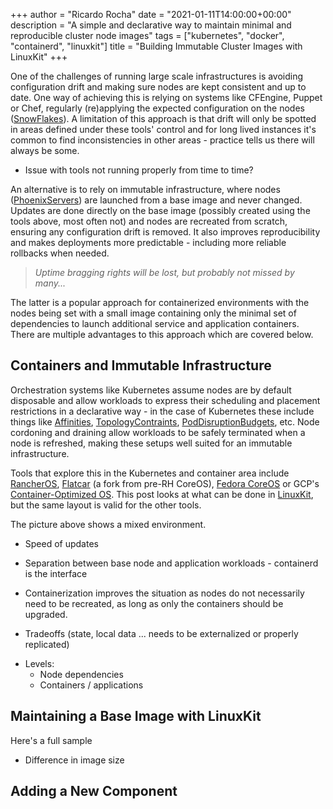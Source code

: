 +++
author = "Ricardo Rocha"
date = "2021-01-11T14:00:00+00:00"
description = "A simple and declarative way to maintain minimal and reproducible cluster node images"
tags = ["kubernetes", "docker", "containerd", "linuxkit"]
title = "Building Immutable Cluster Images with LinuxKit"
+++

One of the challenges of running large scale infrastructures is avoiding
configuration drift and making sure nodes are kept consistent and up to date. One
way of achieving this is relying on systems like CFEngine, Puppet or Chef, regularly
(re)applying the expected configuration on the nodes ([SnowFlakes](https://martinfowler.com/bliki/SnowflakeServer.html)).
A limitation of this approach is that drift will only be spotted in areas defined under these tools' control and
for long lived instances it's common to find inconsistencies in other areas -
practice tells us there will always be some.

+ Issue with tools not running properly from time to time?

An alternative is to rely on immutable infrastructure, where nodes
([PhoenixServers](https://martinfowler.com/bliki/PhoenixServer.html)) are launched
from a base image and never changed. Updates are done directly on the base
image (possibly created using the tools above, most often not) and nodes are recreated from
scratch, ensuring any configuration drift is removed. It also improves
reproducibility and makes deployments more predictable - including more reliable rollbacks
when needed.

> *Uptime bragging rights will be lost, but probably not missed by many...*

The latter is a popular approach for containerized environments with the nodes
being set with a small image containing only the minimal set of dependencies to
launch additional service and application containers. There are multiple
advantages to this approach which are covered below.

## Containers and Immutable Infrastructure

Orchestration systems like Kubernetes assume nodes are by default disposable and
allow workloads to express their scheduling and placement restrictions in a declarative
way - in the case of Kubernetes these include
things like [Affinities](https://kubernetes.io/docs/concepts/scheduling-eviction/assign-pod-node/#affinity-and-anti-affinity),
[TopologyContraints](https://kubernetes.io/docs/concepts/workloads/pods/pod-topology-spread-constraints/), [PodDisruptionBudgets](https://kubernetes.io/docs/concepts/workloads/pods/disruptions/#pod-disruption-budgets), etc. Node cordoning and draining allow workloads to be safely terminated when a node is refreshed, making these setups well suited for an immutable infrastructure.

Tools that explore this in the Kubernetes and container area include [RancherOS](https://rancher.com/docs/os/v1.x/en/),
[Flatcar](https://www.flatcar-linux.org/) (a fork from pre-RH CoreOS), [Fedora
CoreOS](https://getfedora.org/en/coreos?stream=stable) or GCP's [Container-Optimized OS](https://cloud.google.com/container-optimized-os/docs). This post looks at what can be done in [LinuxKit](https://github.com/linuxkit/linuxkit), but the same layout
is valid for the other tools.


The picture above shows a mixed environment.

* Speed of updates

* Separation between base node and application workloads - containerd is the
  interface

* Containerization improves the situation as nodes do not necessarily need to be recreated, as long as only the containers should be upgraded.

- Tradeoffs (state, local data ... needs to be externalized or properly replicated)

* Levels:
  * Node dependencies
  * Containers / applications


## Maintaining a Base Image with LinuxKit

Here's a full sample 
- Difference in image size


## Adding a New Component


